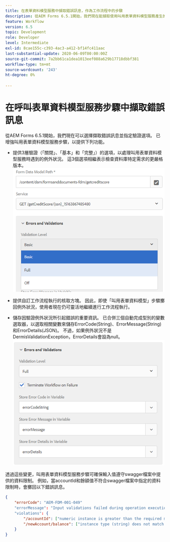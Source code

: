 ```yaml
---
title: 在表單資料模型服務中擷取錯誤訊息，作為工作流程中的步驟
description: 從AEM Forms 6.5.1開始，我們現在能擷取使用叫用表單資料模型服務產生的錯誤訊息，做為AEM Workflow中的步驟。 工作流.
feature: Workflow
version: 6.5
topic: Development
role: Developer
level: Intermediate
exl-id: 8cae155c-c393-4ac3-a412-bf14fc411aac
last-substantial-update: 2020-06-09T00:00:00Z
source-git-commit: 7a2bb61ca1dea1013eef088a629b17718dbbf381
workflow-type: tm+mt
source-wordcount: '243'
ht-degree: 0%

---
```


# 在呼叫表單資料模型服務步驟中擷取錯誤訊息

從AEM Forms 6.5.1開始，我們現在可以選擇擷取錯誤訊息並指定驗證選項。 已增強叫用表單資料模型服務步驟，以提供下列功能。

* 提供3層驗證（「關閉」、「基本」和「完整」）的選項，以處理叫用表單資料模型服務時遇到的例外狀況。 這3個選項相繼表示檢查資料庫特定需求的更嚴格版本。
   ![validation-levels](assets/validation-level.PNG)

* 提供自訂工作流程執行的核取方塊。 因此，即使「叫用表單資料模型」步驟擲回例外狀況，使用者現在仍可靈活地繼續進行工作流程執行。

* 儲存因驗證例外狀況所引起錯誤的重要資訊。 已合併三個自動完成型別的變數選取器，以選取相關變數來儲存ErrorCode(String)、ErrorMessage(String)和ErrorDetails(JSON)。 不過，如果例外狀況不是DermisValidationException，ErrorDetails會設為null。
   ![擷取錯誤訊息](assets/fdm-error-details.PNG)

透過這些變更，叫用表單資料模型服務步驟可確保輸入值遵守swagger檔案中提供的資料限制。 例如，當accountId和餘額值不符合swagger檔案中指定的資料限制時，會擲回以下錯誤訊息。

```json
{
    "errorCode": "AEM-FDM-001-049"
    "errorMessage": "Input validations failed during operation execution"
    "violations": {
        "/accountId": ["numeric instance is greater than the required maximum (maximum: 20, found: 97)"],
        "/newAccount/balance": ["instance type (string) does not match any allowed primitive type (allowed: [\"integer\",\"number\"])"]
    }   
}
```
